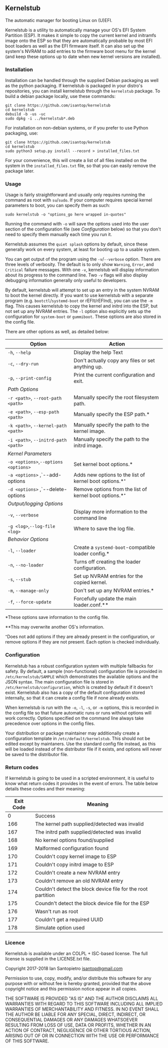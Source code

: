 ## Kernelstub

The automatic manager for booting Linux on (U)EFI.

Kernelstub is a utility to automatically manage your OS's EFI System Partition
(ESP). It makes it simple to copy the current kernel and initramfs image onto
the ESP so that they are automatically probable by most EFI boot loaders as well
as the EFI firmware itself. It can also set up the system's NVRAM to add entries
to the firmware boot menu for the kernel (and keep these options up to date when
new kernel versions are installed).

### Installation

Installation can be handled through the supplied Debian packaging as well as the
python packaging. If kernelstub is packaged in your distro's repositories, you
can install kernelstub through the `kernelstub` package. To build a debian
package locally, use these commands:
```
git clone https://github.com/isantop/kernelstub
cd kernelstub
debuild -b -us -uc
sudo dpkg -i ../kernelstub*.deb
```
For installation on non-debian systems, or if you prefer to use Python
packaging, use:
```
git clone https://github.com/isantop/kernelstub
cd kernelstub
sudo python3 setup.py install --record > installed_files.txt
```
For your convenience, this will create a list of all files installed on the
system in the `installed_files.txt` file, so that you can easily remove the
package later.


### Usage

Usage is fairly straightforward and usually only requires running the command as
root with `su`/`sudo`. If your computer requires special kernel parameters to
boot, you can specify them as such:
```
sudo kernelstub -o "options_go here wrapped in-quotes"
```
Running the command with `-o` will save the options used into the user section
of the configuration file (see _Configuration_ below) so that you don't need to
specify them manually each time you run it.

Kernelstub assumes the `quiet splash` options by default, since these generally
work on every system, at least for booting up to a usable system.

You can get output of the program using the `-v`/`--verbose` option. There are
three levels of verbosity. The default is to only show `Warning`, `Error`, and
`Critical` failure messages. With one `-v`, kernelstub will display information
about its progress to the command line. Two `-v` flags will also display
debugging information generally only useful to developers.

By default, kernelstub will attempt to set up an entry in the system NVRAM to
boot the kernel directly. If you want to use kernelstub with a separate program
(e.g. `bootctl`/`systemd-boot` or rEFIt/rEFInd), you can use the `-m` flag. This
causes kernelstub to copy the kernel and initrd into the ESP, but not set up any
NVRAM entries. The `-l` option also explicitly sets up the configuration for
`system-boot` or `gummiboot`. These options are also stored in the config file.

There are other options as well, as detailed below:

| Option                                    | Action                                                 |
|-------------------------------------------|--------------------------------------------------------|
|`-h`, `--help`                             | Display the help Text                                  |
|`-c`, `--dry-run`                          | Don't actually copy any files or set anything up.      |
|`-p`, `--print-config`		                | Print the current configuration and exit.              |
|*_Path Options_*                           |                                                        |
|`-r <path>`, `--root-path <path>`          | Manually specify the root filesystem path.		     | 
|`-e <path>`, `--esp-path <path>`           | Manually specify the ESP path.*		                 |
|`-k <path>`, `--kernel-path <path>`        | Manually specify the path to the kernel image.         |
|`-i <path>`, `--initrd-path <path>`        | Manually specify the path to the initrd image.         |
|*_Kernel Parameters_*                      |                                                        |
|`-o <options>`,`--options <options>`       | Set kernel boot options.*			                     |
|`-a <options>` ,`--add-options <options>   | Adds new options to the list of kernel boot options.*⁺ |
|`-d <options>` ,`--delete-options <options>| Remove options from the list of kernel boot options.*⁺ |
*_Output/logging Options_*                  |                                                        |
|`-v`, `--verbose`                          | Display more information to the command line           |
|`-g <log>`,`--log-file <log>`	            | Where to save the log file.			                 |
|*_Behavior Options_*                       |                                                        |
|`-l`, `--loader`                           | Create a `systemd-boot`-compatible loader config.*     |
|`-n`, `--no-loader`		                | Turns off creating the loader configuration.	         |
|`-s`, `--stub`                             | Set up NVRAM entries for the copied kernel.            |
|`-m`, `--manage-only`	                    | Don't set up any NVRAM entries.*                       |
|`-f`, `--force-update`                     | Forcefully update the main loader.conf.**              |

*These options save information to the config file.

**This may overwrite another OS's information.

⁺Does not add options if they are already present in the configuration, or 
remove options if they are not present. Each option is checked individually.

### Configuration

Kernelstub has a robust configuration system with multiple fallbacks for safety.
By default, a sample (non-functional) configuration file is provided in
`/etc/kernelstub/SAMPLE` which demonstrates the available options and
the JSON syntax. The main configuration file is stored in
`/etc/kernelstub/configuration`, which is created by default if it doesn't exist.
Kernelstub also has a copy of the default configuration stored internally, so
that it can create a config file if none already exists.

When kernelstub is run with the `-o`, `-l`, `-s`, or `-m` options, this is
recorded in the config file so that future automatic runs or runs without
options will work correctly. Options specified on the command line always take
precedence over options in the config files.

Your distribution or package maintainer may additionally create a configuration
template in `/etc/default/kernelstub`. This should not be edited except by
maintaners. Use the standard config file instead, as this will be loaded instead
of the distributor file if it exists, and options will never be saved to the
distributor file.


### Return codes

If kernelstub is going to be used in a scripted environment, it is useful to
know what return codes it provides in the event of errors. The table below
details these codes and their meaning:

| Exit Code | Meaning                                                       |
|-----------|---------------------------------------------------------------|
| 0         | Success                                                       |
| 166       | The kernel path supplied/detected was invalid                 |
| 167       | The initrd path supplied/detected was invalid                 |
| 168       | No kernel options found/supplied                              |
| 169       | Malformed configuration found                                 |
| 170       | Couldn't copy kernel image to ESP                             |
| 171       | Couldn't copy initrd image to ESP                             |
| 172       | Couldn't create a new NVRAM entry                             |
| 173       | Couldn't remove an old NVRAM entry                            |
| 174       | Couldn't detect the block device file for the root partition  |
| 175       | Coundn't detect the block device file for the ESP             |
| 176       | Wasn't run as root                                            |
| 177       | Couldn't get a required UUID				                    |
| 178       | Simulate option used                                          |


### Licence

Kernelstub is available under an COLPL + ISC-based license. The full license is
supplied in the LICENSE.txt file.

 Copyright 2017-2018 Ian Santopietro <isantop@gmail.com>

Permission to use, copy, modify, and/or distribute this software for any purpose
with or without fee is hereby granted, provided that the above copyright notice
and this permission notice appear in all copies.

THE SOFTWARE IS PROVIDED "AS IS" AND THE AUTHOR DISCLAIMS ALL WARRANTIES WITH
REGARD TO THIS SOFTWARE INCLUDING ALL IMPLIED WARRANTIES OF MERCHANTABILITY AND
FITNESS. IN NO EVENT SHALL THE AUTHOR BE LIABLE FOR ANY SPECIAL, DIRECT,
INDIRECT, OR CONSEQUENTIAL DAMAGES OR ANY DAMAGES WHATSOEVER RESULTING FROM LOSS
OF USE, DATA OR PROFITS, WHETHER IN AN ACTION OF CONTRACT, NEGLIGENCE OR OTHER
TORTIOUS ACTION, ARISING OUT OF OR IN CONNECTION WITH THE USE OR PERFORMANCE OF
THIS SOFTWARE.
